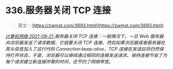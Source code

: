 <!--yml
category: 未分类
date: 0001-01-01 00:00:00
--->

# 336.服务器关闭 TCP 连接

> 原文：[https://zwmst.com/3693.html](https://zwmst.com/3693.html)

   [ *计算机网络* ](https://zwmst.com/%e8%ae%a1%e7%ae%97%e6%9c%ba%e7%bd%91%e7%bb%9c)*[ <time datetime="2021-09-22T01:03:57+08:00"> 2021-09-21 </time> ](https://zwmst.com/3693.html)  服务器关闭 TCP 连接：一般情况下，一旦 Web 服务器向浏览器发送了请求数据，它就要关闭 TCP 连接，然后如果浏览器或者服务器在其头信息加入了这行代码 Connection:keep-alive，TCP 连接在发送后将仍然保持打开状态，于是，浏览器可以继续通过相同的连接发送请求。保持连接节省了为每个请求建立新连接所需的时间，还节约了网络带宽。*